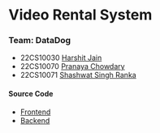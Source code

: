 # Video Rental System

### Team: DataDog

- 22CS10030 [Harshit Jain](https://github.com/harshit-jain52)
- 22CS10070 [Pranaya Chowdary](https://github.com/pransverse)
- 22CS10071 [Shashwat Singh Ranka](https://github.com/Cath3dr4l)

#### Source Code

- [Frontend](https://github.com/Cath3dr4l/VRS-Frontend)
- [Backend](https://github.com/harshit-jain52/VRS-Backend)
